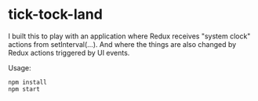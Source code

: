 # tick-tock-land

I built this to play with an application where Redux receives
"system clock" actions from setInterval(...). And where the things
are also changed by Redux actions triggered by UI events.

Usage:
```
npm install
npm start
```